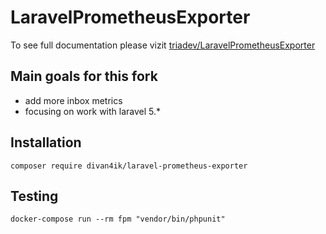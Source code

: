 # LaravelPrometheusExporter

To see full documentation please vizit [triadev/LaravelPrometheusExporter](https://github.com/triadev/LaravelPrometheusExporter)

## Main goals for this fork
* add more inbox metrics
* focusing on work with laravel 5.*


## Installation
``` composer require divan4ik/laravel-prometheus-exporter ```

## Testing
``` docker-compose run --rm fpm "vendor/bin/phpunit" ```